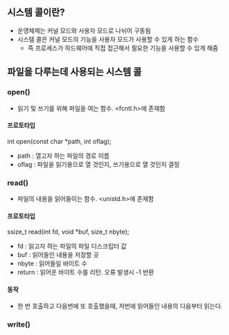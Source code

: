 ## 시스템 콜이란?
- 운영체제는 커널 모드와 사용자 모드로 나뉘어 구동됨
- 시스템 콜은 커널 모드의 기능을 사용자 모드가 사용할 수 있게 하는 함수
	- 즉 프로세스가 하드웨어에 직접 접근해서 필요한 기능을 사용할 수 있게 해줌
## 파일을 다루는데 사용되는 시스템 콜
### open()
- 읽기 및 쓰기를 위해 파일을 여는 함수. <fcntl.h>에 존재함
#### 프로토타입
int open(const char *path, int oflag);
- path :  열고자 하는 파일의 경로 이름
- oflag : 파일을 읽기용으로 열 것인지, 쓰기용으로 열 것인지 결정
### read()
- 파일의 내용을 읽어들이는 함수. <unistd.h>에 존재함
####  프로토타입
ssize_t read(int fd, void *buf, size_t nbyte);
- fd : 읽고자 하는 파일의 파일 디스크립터 값
- buf : 읽어들인 내용을 저장할 곳
- nbyte : 읽어들일 바이트 수
- return : 읽어온 바이트 수를 리턴. 오류 발생시 -1 반환
#### 동작
-  한 번 호출하고 다음번에 또 호출했을때, 저번에 읽어들인 내용의 다음부터 읽는다.
### write()